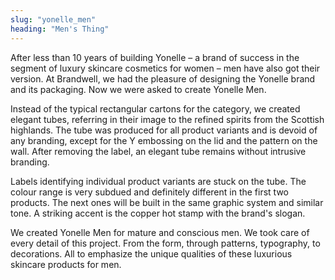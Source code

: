 ```yaml
---
slug: "yonelle_men"
heading: "Men's Thing"
---
```

After less than 10 years of building Yonelle – a brand of success in the segment of luxury skincare cosmetics for women – men have also got their version. At Brandwell, we had the pleasure of designing the Yonelle brand and its packaging. Now we were asked to create Yonelle Men.

Instead of the typical rectangular cartons for the category, we created elegant tubes, referring in their image to the refined spirits from the Scottish highlands. The tube was produced for all product variants and is devoid of any branding, except for the Y embossing on the lid and the pattern on the wall. After removing the label, an elegant tube remains without intrusive branding.

Labels identifying individual product variants are stuck on the tube. The colour range is very subdued and definitely different in the first two products. The next ones will be built in the same graphic system and similar tone. A striking accent is the copper hot stamp with the brand's slogan.

We created Yonelle Men for mature and conscious men. We took care of every detail of this project. From the form, through patterns, typography, to decorations. All to emphasize the unique qualities of these luxurious skincare products for men.